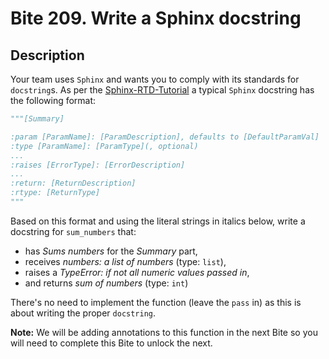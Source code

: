 # Bite 209. Write a Sphinx docstring

## Description

Your team uses `Sphinx` and wants you to comply with its standards for `docstring`s. As per the [Sphinx-RTD-Tutorial](https://sphinx-rtd-tutorial.readthedocs.io/en/latest/docstrings.html) a typical `Sphinx` docstring has the following format:

```python
"""[Summary]

:param [ParamName]: [ParamDescription], defaults to [DefaultParamVal]
:type [ParamName]: [ParamType](, optional)
...
:raises [ErrorType]: [ErrorDescription]
...
:return: [ReturnDescription]
:rtype: [ReturnType]
"""
```

Based on this format and using the literal strings in italics below, write a docstring for `sum_numbers` that:

* has _Sums numbers_ for the _Summary_ part,
* receives _numbers: a list of numbers_ (type: `list`),
* raises a _TypeError: if not all numeric values passed in_,
* and returns _sum of numbers_ (type: `int`)

There's no need to implement the function (leave the `pass` in) as this is about writing the proper `docstring`.

**Note:** We will be adding annotations to this function in the next Bite so you will need to complete this Bite to unlock the next.
